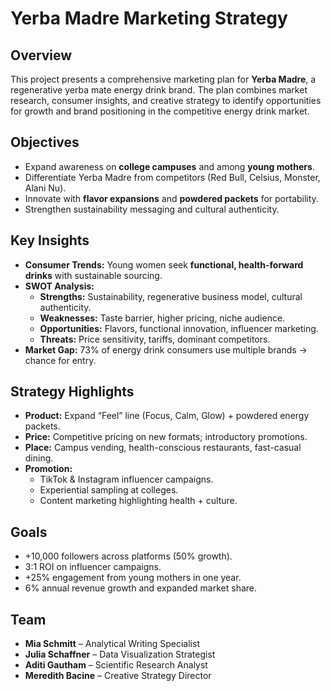 # Yerba Madre Marketing Strategy  

## Overview  
This project presents a comprehensive marketing plan for **Yerba Madre**, a regenerative yerba mate energy drink brand. The plan combines market research, consumer insights, and creative strategy to identify opportunities for growth and brand positioning in the competitive energy drink market.  

## Objectives  
- Expand awareness on **college campuses** and among **young mothers**.  
- Differentiate Yerba Madre from competitors (Red Bull, Celsius, Monster, Alani Nu).  
- Innovate with **flavor expansions** and **powdered packets** for portability.  
- Strengthen sustainability messaging and cultural authenticity.  

## Key Insights  
- **Consumer Trends:** Young women seek **functional, health-forward drinks** with sustainable sourcing.  
- **SWOT Analysis:**  
  - **Strengths:** Sustainability, regenerative business model, cultural authenticity.  
  - **Weaknesses:** Taste barrier, higher pricing, niche audience.  
  - **Opportunities:** Flavors, functional innovation, influencer marketing.  
  - **Threats:** Price sensitivity, tariffs, dominant competitors.  
- **Market Gap:** 73% of energy drink consumers use multiple brands → chance for entry.  

## Strategy Highlights  
- **Product:** Expand “Feel” line (Focus, Calm, Glow) + powdered energy packets.  
- **Price:** Competitive pricing on new formats; introductory promotions.  
- **Place:** Campus vending, health-conscious restaurants, fast-casual dining.  
- **Promotion:**  
  - TikTok & Instagram influencer campaigns.  
  - Experiential sampling at colleges.  
  - Content marketing highlighting health + culture.  

## Goals  
- +10,000 followers across platforms (50% growth).  
- 3:1 ROI on influencer campaigns.  
- +25% engagement from young mothers in one year.  
- 6% annual revenue growth and expanded market share.  

## Team  
- **Mia Schmitt** – Analytical Writing Specialist  
- **Julia Schaffner** – Data Visualization Strategist  
- **Aditi Gautham** – Scientific Research Analyst  
- **Meredith Bacine** – Creative Strategy Director  
